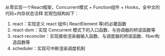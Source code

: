 从零实现一个React框架，Concurrent模式 + Function组件 + Hooks，全中文的代码+内存状态注释
宏观包结构如下：
1. react：实现定义 react 组件( ReactElement 等)的必要函数
2. react-dom：实现 Concurrent 模式下的入口函数、与协调器的桥梁函数等
3. react-reconciler：实现接收渲染器输入函数、与调度器的桥梁函数、fiber构造函数等
4. scheduler：实现可中断渲染调度机制
